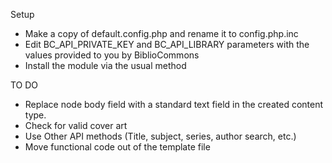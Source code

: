Setup

- Make a copy of default.config.php and rename it to config.php.inc
- Edit BC_API_PRIVATE_KEY and BC_API_LIBRARY parameters with the values provided to you by BiblioCommons
- Install the module via the usual method


TO DO
- Replace node body field with a standard text field in the created content type.
- Check for valid cover art
- Use Other API methods (Title, subject, series, author search, etc.)
- Move functional code out of the template file

